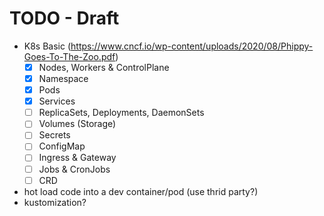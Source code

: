 
# TODO - Draft

- K8s Basic (https://www.cncf.io/wp-content/uploads/2020/08/Phippy-Goes-To-The-Zoo.pdf)
  - [x] Nodes, Workers & ControlPlane
  - [x] Namespace
  - [x] Pods
  - [x] Services
  - [ ] ReplicaSets, Deployments, DaemonSets
  - [ ] Volumes (Storage)
  - [ ] Secrets
  - [ ] ConfigMap
  - [ ] Ingress & Gateway
  - [ ] Jobs & CronJobs
  - [ ] CRD
- hot load code into a dev container/pod (use thrid party?)
- kustomization?
